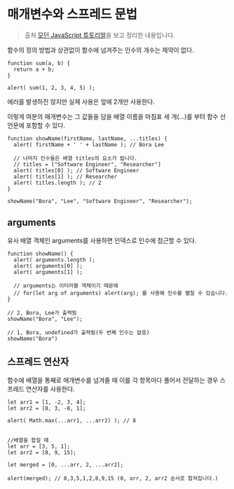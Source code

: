 # 매개변수와 스프레드 문법

> 출처 [모던 JavaScript 튜토리얼](https://ko.javascript.info/)을 보고 정리한 내용입니다.

함수의 정의 방법과 상관없이 함수에 넘겨주는 인수의 개수는 제약이 없다.

```
function sum(a, b) {
  return a + b;
}

alert( sum(1, 2, 3, 4, 5) );
```

에러를 발생하진 않지만 실제 사용은 앞에 2개만 사용한다.

이렇게 여분의 매개변수는 그 값들을 담을 배열 이름을 마침표 세 개(...)를 부텨 함수 선언문에 포함할 수 있다.

```
function showName(firstName, lastName, ...titles) {
  alert( firstName + ' ' + lastName ); // Bora Lee

  // 나머지 인수들은 배열 titles의 요소가 됩니다.
  // titles = ["Software Engineer", "Researcher"]
  alert( titles[0] ); // Software Engineer
  alert( titles[1] ); // Researcher
  alert( titles.length ); // 2
}

showName("Bora", "Lee", "Software Engineer", "Researcher");
```

## arguments

유사 배열 객체인 arguments를 사용하면 인덱스로 인수에 접근할 수 있다.

```
function showName() {
  alert( arguments.length );
  alert( arguments[0] );
  alert( arguments[1] );

  // arguments는 이터러블 객체이기 때문에
  // for(let arg of arguments) alert(arg); 를 사용해 인수를 펼칠 수 있습니다.
}

// 2, Bora, Lee가 출력됨
showName("Bora", "Lee");

// 1, Bora, undefined가 출력됨(두 번째 인수는 없음)
showName("Bora")
```

## 스프레드 연산자

함수에 배열을 통째로 매개변수를 넘겨줄 때 이를 각 항목마다 풀어서 전달하는 경우 스프레드 연산자를 사용한다.

```
let arr1 = [1, -2, 3, 4];
let arr2 = [8, 3, -8, 1];

alert( Math.max(...arr1, ...arr2) ); // 8


//배열을 합칠 때
let arr = [3, 5, 1];
let arr2 = [8, 9, 15];

let merged = [0, ...arr, 2, ...arr2];

alert(merged); // 0,3,5,1,2,8,9,15 (0, arr, 2, arr2 순서로 합쳐집니다.)
```
